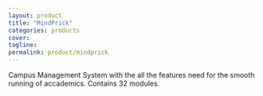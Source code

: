 ```yaml
---
layout: product
title: "MindPrick"
categories: products
cover: 
tagline: 
permalink: product/mindprick
---
```


Campus Management System with the all the features need for the smooth running of accademics. Contains 32 modules. 
<!--more-->